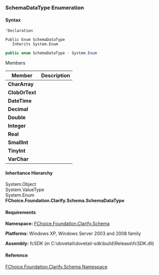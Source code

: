 ﻿### SchemaDataType Enumeration

#### Syntax

```vbnet
'Declaration

Public Enum SchemaDataType 
   Inherits System.Enum
```

```csharp
public enum SchemaDataType : System.Enum 
```

Members

| Member | Description |
| --- | --- |
| **CharArray** |   |
| **ClobOrText** |   |
| **DateTime** |   |
| **Decimal** |   |
| **Double** |   |
| **Integer** |   |
| **Real** |   |
| **SmallInt** |   |
| **TinyInt** |   |
| **VarChar** |   |

#### Inheritance Hierarchy

System.Object  
System.ValueType  
System.Enum  
**FChoice.Foundation.Clarify.Schema.SchemaDataType**  

#### Requirements

**Namespace:** [FChoice.Foundation.Clarify.Schema](fcSDK~FChoice.Foundation.Clarify.Schema_namespace.md)

**Platforms:** Windows XP, Windows Server 2003 and 2008 family

**Assembly:** fcSDK (in C:\\dovetail\\dovetail-sdk\\build\\Release\\fcSDK.dll)

#### Reference

[FChoice.Foundation.Clarify.Schema Namespace](fcSDK~FChoice.Foundation.Clarify.Schema_namespace.md)
